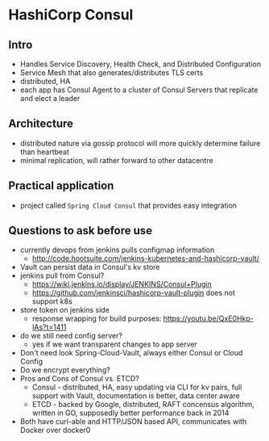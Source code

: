 # HashiCorp Consul

## Intro
* Handles Service Discovery, Health Check, and Distributed Configuration
* Service Mesh that also generates/distributes TLS certs 
* distributed, HA
* each app has Consul Agent to a cluster of Consul Servers that replicate and elect a leader

## Architecture
* distributed nature via gossip protocol will more quickly determine failure than heartbeat
* minimal replication, will rather forward to other datacentre

## Practical application
* project called `Spring Cloud Consul` that provides easy integration


## Questions to ask before use
* currently devops from jenkins pulls configmap information
    * http://code.hootsuite.com/jenkins-kubernetes-and-hashicorp-vault/ 
* Vault can persist data in Consul's kv store
* jenkins pull from Consul?
    * https://wiki.jenkins.io/display/JENKINS/Consul+Plugin
    * https://github.com/jenkinsci/hashicorp-vault-plugin does not support k8s
* store token on jenkins side
    * response wrapping for build purposes: https://youtu.be/QxE0Hkp-lAs?t=1411 
* do we still need config server?
    * yes if we want transparent changes to app server
* Don't need look Spring-Cloud-Vault, always either Consul or Cloud Config
* Do we encrypt everything?
* Pros and Cons of Consul vs. ETCD?
    * Consul - distributed, HA, easy updating via CLI for kv pairs, full support with Vault, documentation is better, data center aware
    * ETCD - backed by Google, distributed, RAFT concensus algorithm, written in GO, supposedly better performance back in 2014
* Both have curl-able and HTTP/JSON based API, communicates with Docker over docker0